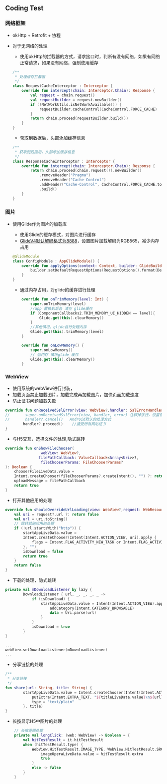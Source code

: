 ## Coding  Test

### 网络框架 

- okHttp  +   Retrofit + 协程

- 对于无网络的处理

  - 使用okHttp的拦截器的方式，请求接口时，判断有没有网络，如果有网络正常请求，如果没有网络，强制使用缓存

  ```kotlin
  /**
   * 处理缓存拦截器
   */
  class RequestCacheInterceptor : Interceptor {
      override fun intercept(chain: Interceptor.Chain): Response {
          val request = chain.request()
          val requestBuilder = request.newBuilder()
          if (!NetWorkUtils.isNetWorkAvailable()) {
              requestBuilder.cacheControl(CacheControl.FORCE_CACHE)
          }
          return chain.proceed(requestBuilder.build())
      }
  }
  ```

  

  - 获取到数据后，头部添加缓存信息

  ```kotlin
  /**
   * 获取到数据后，头部添加缓存信息
   */
  class ResponseCacheInterceptor : Interceptor {
      override fun intercept(chain: Interceptor.Chain): Response {
          return chain.proceed(chain.request()).newBuilder()
              .removeHeader("Pragma")
              .removeHeader("Cache-Control")
              .addHeader("Cache-Control", CacheControl.FORCE_CACHE.toString())
              .build()
      }
  }
  ```

  

### 图片

- 使用Glide作为图片的加载库
  - 使用Glide的缓存模式，对图片进行缓存
  - [GlideV4默认解码格式为8888](https://muyangmin.github.io/glide-docs-cn/doc/migrating.html#%E8%A7%A3%E7%A0%81%E6%A0%BC%E5%BC%8F)，设置图片加载解码为RGB565，减少内存占用
  
  ```kotlin
  @GlideModule
  class ConfigModule : AppGlideModule() {
      override fun applyOptions(context: Context, builder: GlideBuilder) {
          builder.setDefaultRequestOptions(RequestOptions().format(DecodeFormat.PREFER_RGB_565))
      }
  }
  ```
  
  
  
  - 通过内存占用，对glide的缓存进行处理
  
  ```kotlin
      override fun onTrimMemory(level: Int) {
          super.onTrimMemory(level)
          //app 置换到后台 清空 glide缓存
          if (ComponentCallbacks2.TRIM_MEMORY_UI_HIDDEN == level){
              Glide.get(this).clearMemory()
          }
          //其他情况，glide自行处理内存
          Glide.get(this).trimMemory(level)
      }
  
      override fun onLowMemory() {
          super.onLowMemory()
          // 低内存 情况glide 缓存
          Glide.get(this).clearMemory()
      }
  ```
  
  



### WebView

- 使用系统的webView进行封装，
- 加载页面禁止加载图片，加载完成再加载图片，加快页面加载速度
- 防止证书问题加载失败

```kotlin
override fun onReceivedSslError(view: WebView?,handler: SslErrorHandler?,error: SslError?) {
//       super.onReceivedSslError(view, handler, error) 注释掉该行，设置有效
//       handler?.cancel()   Android默认的处理方式
		handler?.proceed()    //接受所有网站证书
}
```



- 与H5交互，选择文件的处理,隐式跳转

```kotlin
override fun onShowFileChooser(
                webView: WebView?,
    		   filePathCallback: ValueCallback<Array<Uri>>?,
                fileChooserParams: FileChooserParams?
): Boolean {
	chooserFileLiveData.value =
    Intent.createChooser(fileChooserParams?.createIntent(), "") ?: return false
    uploadMessage = filePathCallback
    return true
}
```



- 打开其他应用的处理

```kotlin
override fun shouldOverrideUrlLoading(view: WebView?,request: WebResourceRequest?): Boolean {
	val uri = request?.url ?: return false
	val url = uri.toString()
	// 跳转其他应用的处理
	if (!url.startsWith("http")) {
		startAppLiveData.value =
		Intent.createChooser(Intent(Intent.ACTION_VIEW, uri).apply {
			flags = Intent.FLAG_ACTIVITY_NEW_TASK or Intent.FLAG_ACTIVITY_SINGLE_TOP
		}, "")
		isDownload = false
		return true
	}
	return false
}
```



- 下载的处理，隐式跳转

```kotlin
private val mDownloadListener by lazy {
		DownloadListener { url, _, _, _, _ ->
            if (isDownload) {
                startAppLiveData.value = Intent(Intent.ACTION_VIEW).apply {
                    addCategory(Intent.CATEGORY_BROWSABLE)
                    data = Uri.parse(url)
                }
            }
            isDownload = true
        }
}

...
webView.setDownloadListener(mDownloadListener)
...
```



- 分享链接的处理

```kotlin
/**
 * 分享链接
 */
fun share(url: String, title: String) {
        startAppLiveData.value = Intent.createChooser(Intent(Intent.ACTION_SEND).apply {
            putExtra(Intent.EXTRA_TEXT, "${titleLiveData.value}\n${url}")
            type = "text/plain"
        }, title)
}
```



- 长按显示H5中图片的处理

```kotlin
    // 长按逻辑处理
    private val longClick: (web: WebView) -> Boolean = {
        val hitTestResult = it.hitTestResult
        when (hitTestResult.type) {
            WebView.HitTestResult.IMAGE_TYPE, WebView.HitTestResult.SRC_IMAGE_ANCHOR_TYPE -> {
                imageOperaLiveData.value = hitTestResult.extra
                true
            }
            else -> false
        }
    }
```

